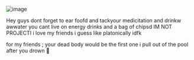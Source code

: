  ![image](https://github.com/user-attachments/assets/ef3a6147-25e8-46e2-9335-099d5ffce669)

Hey guys dont forget to ear foofd and tackyour medicitation and drinkw awwater you cant live on energy drinks and a bag of chipsd 
IM NOT PROJECTI 
i love my friends i guess like platonically idfk

for my friends ;
your dead body would be the first one i pull out of the pool after you drown  💋
